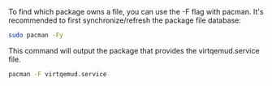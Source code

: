 

To find which package owns a file, you can use the -F flag with pacman. It's recommended to first synchronize/refresh the package file database:

```bash
sudo pacman -Fy
```

This command will output the package that provides the virtqemud.service file.

```bash
pacman -F virtqemud.service
```

